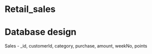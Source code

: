 # Retail_sales

# Database design
Sales - _id, customerId, category, purchase, amount, weekNo, points 

